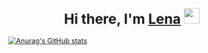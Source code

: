 <h1 align="center">Hi there, I'm <a href="https://daniilshat.ru/" target="_blank">Lena</a> 
<img src="https://github.com/blackcater/blackcater/raw/main/images/Hi.gif" height="32"/></h1>




[![Anurag's GitHub stats](https://github-readme-stats.vercel.app/api?username=lmaslo)](https://github.com/anuraghazra/github-readme-stats)


